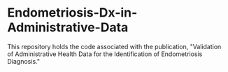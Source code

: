 # Endometriosis-Dx-in-Administrative-Data
This repository holds the code associated with the publication, "Validation of Administrative Health Data for the Identification of Endometriosis Diagnosis."
